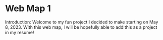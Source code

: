 # Web Map 1
 
Introduction: 
    Welcome to my fun project I decided to make starting on May 8, 2023. With this web map, I will be hopefully able to add this as a project in my resume! 
